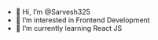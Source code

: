 - 👋 Hi, I’m @Sarvesh325
- 👀 I’m interested in Frontend Development
- 🌱 I’m currently learning React JS

<!---
Sarvesh325/Sarvesh325 is a ✨ special ✨ repository because its `README.md` (this file) appears on your GitHub profile.
You can click the Preview link to take a look at your changes.
--->
